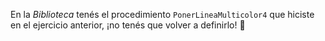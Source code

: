 En la _Biblioteca_ tenés el procedimiento `PonerLineaMulticolor4` que hiciste en el ejercicio anterior, ¡no tenés que volver a definirlo! :gift: